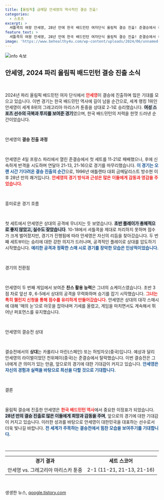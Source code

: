 ```yaml
---
title: [올림픽] 금메달 안세영의 역사적인 결승 진출!
categories:
  - 스포츠
excerpt: >
  셔틀콕의 여왕 안세영, 28년 만에 한국 배드민턴 여자단식 올림픽 결승 진출! 준결승에서 극적인 역전승을 거둔 그녀의 다음 상대는 누구일까? 2024 파리 올림픽의 뜨거운 경기가 기대된다!
feature_text: >
  셔틀콕의 여왕 안세영, 28년 만에 한국 배드민턴 여자단식 올림픽 결승 진출! 준결승에서 극적인 역전승을 거둔 그녀의 다음 상대는 누구일까? 2024 파리 올림픽의 뜨거운 경기가 기대된다!
image: 'https://www.behealthy4u.com/wp-content/uploads/2024/06/unnamed-file.png'
---
```


<p><img src="https://www.behealthy4u.com/wp-content/uploads/2024/06/unnamed-file.png" alt="info 속보" /></p>

<h2 data-ke-size="size26">안세영, 2024 파리 올림픽 배드민턴 결승 진출 소식</h2>

<p data-ke-size="size16">&nbsp;</p>

<p>2024년 파리 올림픽 배드민턴 여자 단식에서 <b><span style="color: #ee2323;">안세영</span></b>이 결승에 진출하며 많은 기대를 모으고 있습니다. 이번 경기는 한국 배드민턴 역사에 길이 남을 순간으로, 세계 랭킹 1위인 안세영이 세계 8위의 그레고리아 마리스카 툰중을 상대로 2-1로 승리했습니다. <b><span style="background-color: #21538527;">여성 스포츠 선수의 극복과 투지를 보여준 경기</span></b>였으며, 한국 배드민턴의 저력을 한껏 드러낸 순간이었습니다. </p>

<p data-ke-size="size16">&nbsp;</p>

<p>안세영의 <b>결승 진출 과정</b></p>

<p data-ke-size="size16">&nbsp;</p>

<p>안세영은 4일 프랑스 파리에서 열린 준결승에서 첫 세트를 11-21로 패배했으나, 후에 신속하게 반격을 시도하며 연달아 21-13, 21-16으로 경기를 마무리했습니다. <b><span style="color: #1a5490;">이 경기는 오랜 시간 기다려온 결승 진출의 순간</span></b>으로, 1996년 애틀랜타 대회 금메달리스트 방수현 이후 28년 만의 쾌거입니다. <b><span style="color: #ee2323;">안세영의 경기 방식과 근성은 많은 이들에게 감동과 영감을 주었습니다.</span></b></p>

<p data-ke-size="size16">&nbsp;</p>

<p>흥미로운 경기 흐름</p>

<p data-ke-size="size16">&nbsp;</p>

<p>첫 세트에서 안세영은 상대의 공격에 무너지는 듯 보였습니다. <b><span style="background-color: #21538527;">초반 플레이가 총체적으로 좋지 않았고, 실수도 잦았습니다</span></b>. 10-18에서 셔틀콕을 제대로 처리하지 못하며 점수가 크게 벌어졌지만, 경기가 진행됨에 따라 안세영은 자신의 리듬을 찾아갔습니다. 두 번째 세트부터는 승리에 대한 강한 의지가 드러나며, 공격적인 플레이로 상대를 압도하기 시작했습니다. <b><span style="color: #1a5490;">예리한 공격과 정확한 스매 시로 경기를 장악한 모습은 인상적이었습니다.</span></b></p>

<p data-ke-size="size16">&nbsp;</p>

<p>경기의 전환점</p>

<p data-ke-size="size16">&nbsp;</p>

<p>안세영이 두 번째 게임에서 보여준 <b>찬스 활용 능력</b>은 그녀의 쇼케이스였습니다. 초반 3점 차로 앞선 후, 6-5에서 상대의 공격을 무력화하며 승기를 잡기 시작했습니다. <b><span style="color: #ee2323;">그녀는 특히 챌린지 신청을 통해 점수를 유리하게 만들어갔습니다.</span></b> 안세영은 상대의 대각 스매시에 대해 '매의 눈'으로 아웃을 잡아내며 기세를 올렸고, 게임을 마치면서도 계속해서 뛰어난 퍼포먼스를 유지했습니다.</p>

<p data-ke-size="size16">&nbsp;</p>

<p>안세영의 결승전 상대</p>

<p data-ke-size="size16">&nbsp;</p>

<p>결승전에서의 <b>상대</b>는 카롤리나 마린(스페인) 또는 허빙자오(중국)입니다. 예상과 달리 안세영의 라이벌이었던 천위페이(중국)는 준결승에서 탈락했습니다. 이번 결승전은 그녀에게 큰 의미가 있는 만큼, 앞으로의 경기에 대한 기대감이 커지고 있습니다. <b><span style="color: #1a5490;">안세영은 자신의 경험과 실력을 바탕으로 최선을 다할 것으로 기대합니다.</span></b></p>

<p data-ke-size="size16">&nbsp;</p>

<p>결론</p>

<p data-ke-size="size16">&nbsp;</p>

<p>올림픽 결승에 진출한 안세영은 <b><span style="color: #ee2323;">한국 배드민턴 역사</span></b>에서 중요한 이정표가 되었습니다. <b><span style="background-color: #21538527;">28년 만의 결승 진출로 많은 이들에게 희망과 감동을 주며</span></b>, 앞으로의 경기에 대한 기대감이 커지고 있습니다. 이러한 성과를 바탕으로 안세영이 대한민국을 대표하는 선수로서 더욱 빛나길 바랍니다. <b><span style="color: #1a5490;">전 세계가 주목하는 결승전에서 힘찬 모습을 보여주기를 기대합니다.</span></b></p>

<p data-ke-size="size16">&nbsp;</p>

<hr>

<table style="width: 100%; border-collapse: collapse;">
<tr>
<td style="text-align: center; height: 17px;"><b>경기 결과</b></td>
<td style="text-align: center; height: 17px;"><b>세트 스코어</b></td>
</tr>
<tr>
<td style="text-align: center; height: 17px;">안세영 vs. 그레고리아 마리스카 툰중</td>
<td style="text-align: center; height: 17px;">2-1 (11-21, 21-13, 21-16)</td>
</tr>
</table>

<p data-ke-size="size16">&nbsp;</p>
생생한 뉴스, <a href="https://qoogle.tistory.com" rel="dofollow">qoogle.tistory.com</a>


